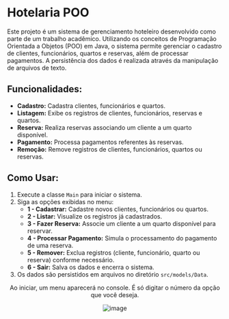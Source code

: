 # Hotelaria POO

Este projeto é um sistema de gerenciamento hoteleiro desenvolvido como parte de um trabalho acadêmico. Utilizando os conceitos de Programação Orientada a Objetos (POO) em Java, o sistema permite gerenciar o cadastro de clientes, funcionários, quartos e reservas, além de processar pagamentos. A persistência dos dados é realizada através da manipulação de arquivos de texto.

## Funcionalidades:
- **Cadastro:** Cadastra clientes, funcionários e quartos.
- **Listagem:** Exibe os registros de clientes, funcionários, reservas e quartos.
- **Reserva:** Realiza reservas associando um cliente a um quarto disponível.
- **Pagamento:** Processa pagamentos referentes às reservas.
- **Remoção:** Remove registros de clientes, funcionários, quartos ou reservas.

## Como Usar:
1. Execute a classe `Main` para iniciar o sistema.
2. Siga as opções exibidas no menu:
   - **1 - Cadastrar:** Cadastre novos clientes, funcionários ou quartos.
   - **2 - Listar:** Visualize os registros já cadastrados.
   - **3 - Fazer Reserva:** Associe um cliente a um quarto disponível para reservar.
   - **4 - Processar Pagamento:** Simula o processamento do pagamento de uma reserva.
   - **5 - Remover:** Exclua registros (cliente, funcionário, quarto ou reserva) conforme necessário.
   - **6 - Sair:** Salva os dados e encerra o sistema.
3. Os dados são persistidos em arquivos no diretório `src/models/Data`.

<div align=center>
  
Ao iniciar, um menu aparecerá no console. É só digitar o número da opção que você deseja.

![image](https://github.com/user-attachments/assets/e53b67bc-f8f9-44ec-80e1-58a0207bb4b9)
</div>
